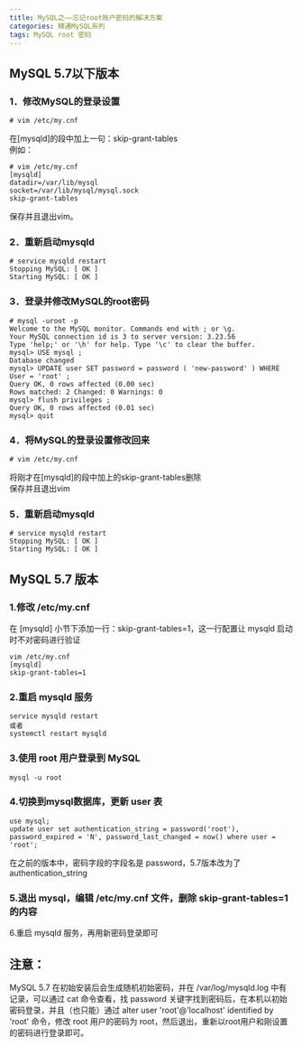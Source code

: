 ```yaml
---
title: MySQL之——忘记root账户密码的解决方案
categories: 精通MySQL系列
tags: MySQL root 密码
---
```

## MySQL 5.7以下版本

### 1．修改MySQL的登录设置

    
    
    # vim /etc/my.cnf

在[mysqld]的段中加上一句：skip-grant-tables  
例如：

    
    
    # vim /etc/my.cnf
    [mysqld]
    datadir=/var/lib/mysql
    socket=/var/lib/mysql/mysql.sock
    skip-grant-tables

保存并且退出vim。

### 2．重新启动mysqld

    
    
    # service mysqld restart
    Stopping MySQL: [ OK ]
    Starting MySQL: [ OK ]

### 3．登录并修改MySQL的root密码

    
    
    # mysql -uroot -p
    Welcome to the MySQL monitor. Commands end with ; or \g.
    Your MySQL connection id is 3 to server version: 3.23.56
    Type 'help;' or '\h' for help. Type '\c' to clear the buffer.
    mysql> USE mysql ;
    Database changed
    mysql> UPDATE user SET password = password ( 'new-password' ) WHERE User = 'root' ;
    Query OK, 0 rows affected (0.00 sec)
    Rows matched: 2 Changed: 0 Warnings: 0
    mysql> flush privileges ;
    Query OK, 0 rows affected (0.01 sec)
    mysql> quit

### 4．将MySQL的登录设置修改回来

    
    
    # vim /etc/my.cnf

将刚才在[mysqld]的段中加上的skip-grant-tables删除  
保存并且退出vim

### 5．重新启动mysqld

    
    
    # service mysqld restart
    Stopping MySQL: [ OK ]
    Starting MySQL: [ OK ]

## MySQL 5.7 版本

### 1.修改 /etc/my.cnf

在 [mysqld] 小节下添加一行：skip-grant-tables=1，这一行配置让 mysqld 启动时不对密码进行验证

    
    
    vim /etc/my.cnf
    [mysqld]
    skip-grant-tables=1

### 2.重启 mysqld 服务

    
    
    service mysqld restart
    或者
    systemctl restart mysqld

### 3.使用 root 用户登录到 MySQL

    
    
    mysql -u root 

### 4.切换到mysql数据库，更新 user 表

    
    
    use mysql;
    update user set authentication_string = password('root'), password_expired = 'N', password_last_changed = now() where user = 'root';

在之前的版本中，密码字段的字段名是 password，5.7版本改为了 authentication_string

### 5.退出 mysql，编辑 /etc/my.cnf 文件，删除 skip-grant-tables=1 的内容  
6.重启 mysqld 服务，再用新密码登录即可

## 注意：

MySQL 5.7 在初始安装后会生成随机初始密码，并在 /var/log/mysqld.log 中有记录，可以通过 cat 命令查看，找 password
关键字找到密码后，在本机以初始密码登录，并且（也只能）通过 alter user 'root'@'localhost' identified by
'root' 命令，修改 root 用户的密码为 root，然后退出，重新以root用户和刚设置的密码进行登录即可。

